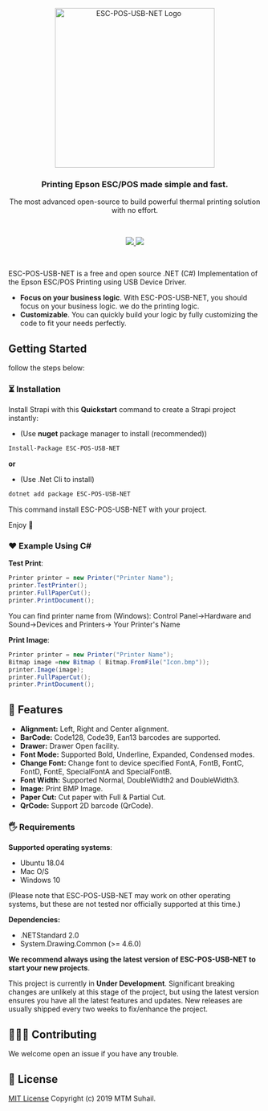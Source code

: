 <p align="center">
    <img src="https://raw.githubusercontent.com/mtmsuhail/ESC-POS-USB-NET/master/Icon/Icon.png" width="318px" alt="ESC-POS-USB-NET Logo" />
</p>
<h3 align="center">Printing Epson ESC/POS made simple and fast.</h3>
<p align="center">The most advanced open-source to build powerful thermal printing solution with no effort.</p>
<br />
<p align="center">
  <a href="https://raw.githubusercontent.com/mtmsuhail/ESC-POS-USB-NET/master/LICENSE">
    <img src="https://img.shields.io/github/license/mtmsuhail/ESC-POS-USB-NET" />
  </a>
  <a href="https://github.com/mtmsuhail/ESC-POS-USB-NET/issues">
    <img src="https://img.shields.io/github/issues/mtmsuhail/ESC-POS-USB-NET" />
  </a>
</p>

<br>

ESC-POS-USB-NET is a free and open source .NET (C#) Implementation of the Epson ESC/POS Printing using USB Device Driver.

- **Focus on your business logic**. With ESC-POS-USB-NET, you should focus on your business logic. we do the printing logic.
- **Customizable**. You can quickly build your logic by fully customizing the code to fit your needs perfectly.



## Getting Started

follow the steps below:

### ⏳ Installation

Install Strapi with this **Quickstart** command to create a Strapi project instantly:

- (Use **nuget** package manager to install (recommended))

```bash
Install-Package ESC-POS-USB-NET
```

**or**

- (Use .Net Cli to install)

```bash
dotnet add package ESC-POS-USB-NET
```

This command install ESC-POS-USB-NET with your project.

Enjoy 🎉




### ❤️ Example Using C#

**Test Print**:

```csharp
Printer printer = new Printer("Printer Name");
printer.TestPrinter();
printer.FullPaperCut();
printer.PrintDocument();
```
You can find printer name from (Windows):  Control Panel->Hardware and Sound->Devices and Printers-> Your Printer's Name

**Print Image**:

```csharp
Printer printer = new Printer("Printer Name");
Bitmap image =new Bitmap ( Bitmap.FromFile("Icon.bmp"));
printer.Image(image);
printer.FullPaperCut();
printer.PrintDocument();
```


## 🎈 Features

- **Alignment:** Left, Right and Center alignment.
- **BarCode:** Code128, Code39, Ean13 barcodes are supported.
- **Drawer:** Drawer Open facility.
- **Font Mode:** Supported Bold, Underline, Expanded, Condensed modes.
- **Change Font:** Change font to device specified FontA, FontB, FontC, FontD, FontE, SpecialFontA and SpecialFontB.
- **Font Width:** Supported Normal, DoubleWidth2 and DoubleWidth3.
- **Image:** Print BMP Image.
- **Paper Cut:** Cut paper with Full & Partial Cut.
- **QrCode:** Support 2D barcode (QrCode).

### 🖐 Requirements

**Supported operating systems**:

- Ubuntu 18.04
- Mac O/S
- Windows 10

(Please note that ESC-POS-USB-NET may work on other operating systems, but these are not tested nor officially supported at this time.)

**Dependencies:**

- .NETStandard 2.0
- System.Drawing.Common (>= 4.6.0)

**We recommend always using the latest version of ESC-POS-USB-NET to start your new projects**.

This project is currently in **Under Development**. Significant breaking changes are unlikely at this stage of the project, but using the latest version ensures you have all the latest features and updates. New releases are usually shipped every two weeks to fix/enhance the project.



## 🧑‍🤝‍🧑 Contributing

We welcome open an issue if you have any trouble.

## 📝 License

[MIT License](https://raw.githubusercontent.com/mtmsuhail/ESC-POS-USB-NET/master/LICENSE) Copyright (c) 2019 MTM Suhail.
